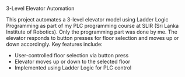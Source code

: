 3-Level Elevator Automation

This project automates a 3-level elevator model using Ladder Logic Programming as part of my PLC programming course at SLIR (Sri Lanka Institute of Robotics). Only the programming part was done by me. The elevator responds to button presses for floor selection and moves up or down accordingly. Key features include:
- User-controlled floor selection via button press
- Elevator moves up or down to the selected floor
- Implemented using Ladder Logic for PLC control
